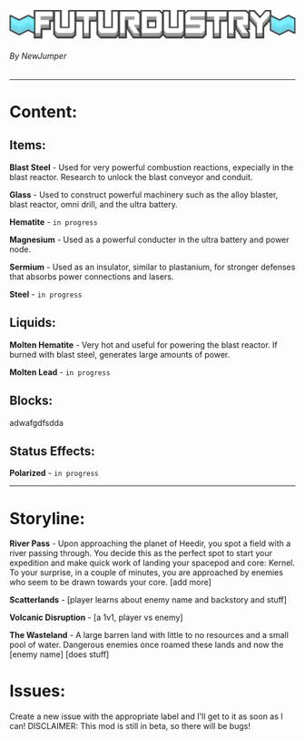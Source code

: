 ![Logo](sprites/ui/futurdustry_logo.png)
###### By NewJumper

---
# Content:
## Items:
**Blast Steel** - Used for very powerful combustion reactions, expecially in the blast reactor. Research to unlock the blast conveyor and conduit.

**Glass** - Used to construct powerful machinery such as the alloy blaster, blast reactor, omni drill, and the ultra battery.

**Hematite** - `in progress`

**Magnesium** - Used as a powerful conducter in the ultra battery and power node. 

**Sermium** - Used as an insulator, similar to plastanium, for stronger defenses that absorbs power connections and lasers.

**Steel** - `in progress`

## Liquids:
**Molten Hematite** - Very hot and useful for powering the blast reactor. If burned with blast steel, generates large amounts of power.

**Molten Lead** - `in progress`

## Blocks:
adwafgdfsdda

## Status Effects:
**Polarized** - `in progress`

---
# Storyline:
**River Pass** - Upon approaching the planet of Heedir, you spot a field with a river passing through. You decide this as the perfect spot to start your expedition and make quick work of landing your spacepod and core: Kernel. To your surprise, in a couple of minutes, you are approached by enemies who seem to be drawn towards your core. [add more]

**Scatterlands** - [player learns about enemy name and backstory and stuff]

**Volcanic Disruption** - [a 1v1, player vs enemy]

**The Wasteland** - A large barren land with little to no resources and a small pool of water. Dangerous enemies once roamed these lands and now the [enemy name] [does stuff]

# Issues:
Create a new issue with the appropriate label and I'll get to it as soon as I can! DISCLAIMER: This mod is still in beta, so there will be bugs!
